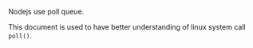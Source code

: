 Nodejs use poll queue.

This document is used to have better understanding of linux system call `poll()`.
